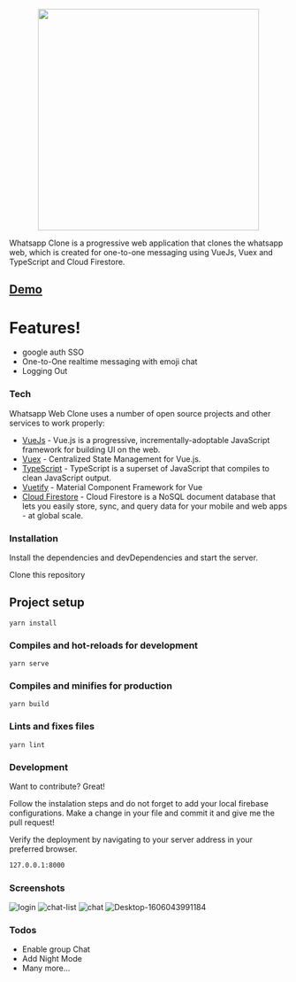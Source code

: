 <p align="center"><img src="https://i.pinimg.com/originals/e3/1b/75/e31b752875679b64fce009922f9f0dda.gif" alt="" width="400px"/></p>

Whatsapp Clone is a progressive web application that clones the whatsapp web, which is created for one-to-one messaging using VueJs, Vuex and TypeScript and Cloud Firestore.

## [Demo](https://whatsgram-1dc4e.web.app/)

# Features!

  - google auth SSO
  - One-to-One realtime messaging with emoji chat
  - Logging Out

### Tech

Whatsapp Web Clone uses a number of open source projects and other services to work properly:

* [VueJs](https://github.com/vuejs/vue) - Vue.js is a progressive, incrementally-adoptable JavaScript framework for building UI on the web.
* [Vuex](https://github.com/vuejs/vuex) - Centralized State Management for Vue.js.
* [TypeScript](https://github.com/microsoft/TypeScript) - TypeScript is a superset of JavaScript that compiles to clean JavaScript output.
* [Vuetify](https://github.com/vuetifyjs/vuetify) - Material Component Framework for Vue
* [Cloud Firestore](https://firebase.google.com/) - Cloud Firestore is a NoSQL document database that lets you easily store, sync, and query data for your mobile and web apps - at global scale. 


### Installation

Install the dependencies and devDependencies and start the server.

Clone this repository
## Project setup
```
yarn install
```

### Compiles and hot-reloads for development
```
yarn serve
```

### Compiles and minifies for production
```
yarn build
```

### Lints and fixes files
```
yarn lint
```

### Development

Want to contribute? Great!

Follow the instalation steps and do not forget to add your local firebase configurations.
Make a change in your file and commit it and give me the pull request!

Verify the deployment by navigating to your server address in your preferred browser.

```sh
127.0.0.1:8000
```

### Screenshots

![login](https://user-images.githubusercontent.com/38497682/99902368-634b2700-2ce3-11eb-85da-2def830354ba.png)
![chat-list](https://user-images.githubusercontent.com/38497682/99902371-67774480-2ce3-11eb-9ea5-1a0641f77e4d.png)
![chat](https://user-images.githubusercontent.com/38497682/99902374-69d99e80-2ce3-11eb-8421-ad8826a424c0.png)
![Desktop-1606043991184](https://user-images.githubusercontent.com/38497682/99902502-50852200-2ce4-11eb-868f-35e76ad1bdc1.gif)


### Todos

 - Enable group Chat
 - Add Night Mode
 - Many more...

